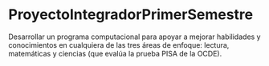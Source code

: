 # ProyectoIntegradorPrimerSemestre
Desarrollar un programa computacional para apoyar a mejorar habilidades y conocimientos en cualquiera de las tres áreas de enfoque: lectura, matemáticas y ciencias (que evalúa la prueba PISA de la OCDE). 
